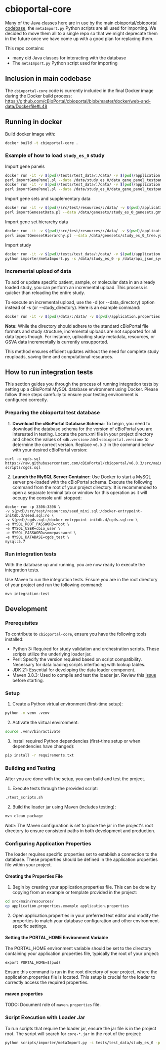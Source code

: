 # cbioportal-core
Many of the Java classes here are in use by the main [cbioportal/cbioportal codebase](https://github.com/cbioPortal/cbioportal), the `metaImport.py` Python scripts are all used for importing. We decided to move them all to a single repo so that we might deprecate them in the future once we have come up with a good plan for replacing them.

This repo contains:

- many old Java classes for interacting with the database
- The `metaImport.py` Python script used for importing

## Inclusion in main codebase
The `cbioportal-core` code is currently included in the final Docker image during the Docker build process: https://github.com/cBioPortal/cbioportal/blob/master/docker/web-and-data/Dockerfile#L48

## Running in docker

Build docker image with:
```bash
docker build -t cbioportal-core .
```

### Example of how to load `study_es_0` study

Import gene panels

```bash
docker run -it -v $(pwd)/tests/test_data/:/data/ -v $(pwd)/application.properties:/application.properties cbioportal-core \
perl importGenePanel.pl --data /data/study_es_0/data_gene_panel_testpanel1.txt
docker run -it -v $(pwd)/tests/test_data/:/data/ -v $(pwd)/application.properties:/application.properties cbioportal-core \
perl importGenePanel.pl --data /data/study_es_0/data_gene_panel_testpanel2.txt
```

Import gene sets and supplementary data

```bash
docker run -it -v $(pwd)/src/test/resources/:/data/ -v $(pwd)/application.properties:/application.properties cbioportal-core \
perl importGenesetData.pl --data /data/genesets/study_es_0_genesets.gmt --new-version msigdb_7.5.1 --supp /data/genesets/study_es_0_supp-genesets.txt
```

Import gene set hierarchy data

```bash
docker run -it -v $(pwd)/src/test/resources/:/data/ -v $(pwd)/application.properties:/application.properties cbioportal-core \
perl importGenesetHierarchy.pl --data /data/genesets/study_es_0_tree.yaml
```

Import study

```bash
docker run -it -v $(pwd)/tests/test_data/:/data/ -v $(pwd)/application.properties:/application.properties cbioportal-core \
python importer/metaImport.py -s /data/study_es_0 -p /data/api_json_system_tests -o
```

### Incremental upload of data

To add or update specific patient, sample, or molecular data in an already loaded study, you can perform an incremental upload. This process is quicker than reloading the entire study.

To execute an incremental upload, use the -d (or --data_directory) option instead of -s (or --study_directory). Here is an example command:
```bash
docker run -it -v $(pwd)/data/:/data/ -v $(pwd)/application.properties:/application.properties cbioportal-core python importer/metaImport.py -d /data/study_es_0_inc -p /data/api_json -o
```
**Note:**
While the directory should adhere to the standard cBioPortal file formats and study structure, incremental uploads are not supported for all data types though.
For instance, uploading study metadata, resources, or GSVA data incrementally is currently unsupported.

This method ensures efficient updates without the need for complete study reuploads, saving time and computational resources.

## How to run integration tests

This section guides you through the process of running integration tests by setting up a cBioPortal MySQL database environment using Docker. Please follow these steps carefully to ensure your testing environment is configured correctly.

### Preparing the cbioportal test database

1. **Download the cBioPortal Database Schema**: To begin, you need to download the database schema for the version of cBioPortal you are interested in testing.
Locate the pom.xml file in your project directory and check the values of `<db.version>` and `<cbioportal.version>` to determine the correct version.
Replace `v6.0.3` in the command below with your desired cBioPortal version:
```
curl -o cgds.sql https://raw.githubusercontent.com/cBioPortal/cbioportal/v6.0.3/src/main/resources/db-scripts/cgds.sql
```

2. **Launch the MySQL Server Container**: Use Docker to start a MySQL server pre-loaded with the cBioPortal schema. Execute the following command from the root of your project directory.
It is recommended to open a separate terminal tab or window for this operation as it will occupy the console until stopped:

```
docker run -p 3306:3306 \
-v $(pwd)/src/test/resources/seed_mini.sql:/docker-entrypoint-initdb.d/seed.sql:ro \
-v $(pwd)/cgds.sql:/docker-entrypoint-initdb.d/cgds.sql:ro \
-e MYSQL_ROOT_PASSWORD=root \
-e MYSQL_USER=cbio_user \
-e MYSQL_PASSWORD=somepassword \
-e MYSQL_DATABASE=cgds_test \
mysql:5.7
```

### Run integration tests

With the database up and running, you are now ready to execute the integration tests.

Use Maven to run the integration tests. Ensure you are in the root directory of your project and run the following command:
```
mvn integration-test
```

## Development

### Prerequisites
To contribute to `cbioportal-core`, ensure you have the following tools installed:

- Python 3: Required for study validation and orchestration scripts. These scripts utilize the underlying loader jar.
- Perl: Specify the version required based on script compatibility. Necessary for data loading scripts interfacing with lookup tables.
- JDK 21: Essential for developing the data loader component.
- Maven 3.8.3: Used to compile and test the loader jar. Review this [issue](https://github.com/cBioPortal/cbioportal-core/issues/15) before starting.

### Setup

1. Create a Python virtual environment (first-time setup):
```bash
python -m venv .venv
```

2. Activate the virtual environment:
```bash
source .venv/bin/activate
```

3. Install required Python dependencies (first-time setup or when dependencies have changed):
```bash
pip install -r requirements.txt
```

### Building and Testing

After you are done with the setup, you can build and test the project.

1. Execute tests through the provided script:
```bash
./test_scripts.sh
```

2. Build the loader jar using Maven (includes testing):
```bash
mvn clean package
```
*Note:* The Maven configuration is set to place the jar in the project's root directory to ensure consistent paths in both development and production.

### Configuring Application Properties

The loader requires specific properties set to establish a connection to the database. These properties should be defined in the application.properties file within your project.

#### Creating the Properties File

1. Begin by creating your application.properties file. This can be done by copying from an example or template provided in the project:
```bash
cd src/main/resources/
cp application.properties.example application.properties
```

2. Open application.properties in your preferred text editor and modify the properties to match your database configuration and other environment-specific settings.

#### Setting the PORTAL_HOME Environment Variable

The PORTAL_HOME environment variable should be set to the directory containing your application.properties file, typically the root of your project:
```
export PORTAL_HOME=$(pwd)
```
Ensure this command is run in the root directory of your project, where the application.properties file is located. This setup is crucial for the loader to correctly access the required properties.

#### maven.properties
TODO: Document role of `maven.properties` file.

### Script Execution with Loader Jar

To run scripts that require the loader jar, ensure the jar file is in the project root.
The script will search for `core-*.jar` in the root of the project:
```bash
python scripts/importer/metaImport.py -s tests/test_data/study_es_0 -p tests/test_data/api_json_unit_tests -o
```

